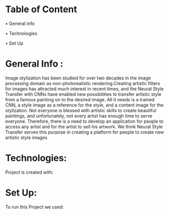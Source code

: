 # Table of Content 

•	General info

•	Technologies

•	Set Up

# General Info :
Image stylization has been studied for over two decades in the image processing domain as non-photorealistic rendering.Creating artistic filters for images has attracted much interest in recent times, and the Neural Style Transfer with CNNs have enabled new possibilities to transfer artistic style from a famous painting on to the desired image. All it needs is a trained CNN, a style image as a reference for the style, and a content image for the stylization. Not everyone is blessed with artistic skills to create beautiful paintings, and unfortunately, not every artist has enough time to serve everyone. Therefore, there is a need to develop an application for people to access any artist and for the artist to sell his artwork. We think Neural Style Transfer serves this purpose in creating a platform for people to create new artistic style images

# Technologies:

Project is created with:

# Set Up:

To run this Project we used:



